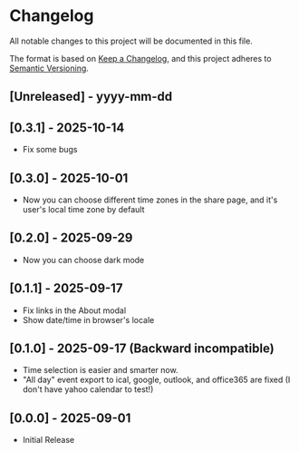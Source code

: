 # Changelog

All notable changes to this project will be documented in this file.

The format is based on [Keep a Changelog](https://keepachangelog.com/en/1.1.0/),
and this project adheres to [Semantic Versioning](https://semver.org/spec/v2.0.0.html).

## [Unreleased] - yyyy-mm-dd

## [0.3.1] - 2025-10-14

- Fix some bugs

## [0.3.0] - 2025-10-01

- Now you can choose different time zones in the share page, and it's user's local time zone by default

## [0.2.0] - 2025-09-29

- Now you can choose dark mode

## [0.1.1] - 2025-09-17

- Fix links in the About modal
- Show date/time in browser's locale

## [0.1.0] - 2025-09-17 (Backward incompatible)

- Time selection is easier and smarter now.
- "All day" event export to ical, google, outlook, and office365 are fixed (I don't have yahoo calendar to test!)

## [0.0.0] - 2025-09-01

- Initial Release
